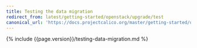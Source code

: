 ```yaml
---
title: Testing the data migration
redirect_from: latest/getting-started/openstack/upgrade/test
canonical_url: 'https://docs.projectcalico.org/master/getting-started/openstack/upgrade/test'
---
```


{% include {{page.version}}/testing-data-migration.md %}
